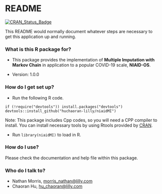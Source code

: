 # README #

[![CRAN\_Status\_Badge](http://www.r-pkg.org/badges/version/niaidMI)](https://cran.r-project.org/package=niaidMI)

This README would normally document whatever steps are necessary to get this application up and running.

### What is this R package for? ###

* This package provides the implementation of **Multiple Imputation with Markov Chain** in application to a popular COVID-19 scale, **NIAID-OS**.

* Version: 1.0.0

### How do I get set up? ###

* Run the following R code.

```
if (!require("devtools")) install.packages("devtools")
devtools::install_github("huchaoran-lilly/niaidMI")
```

Note: This package includes Cpp codes, so you will need a CPP compiler to install.
You can install necessary tools by using Rtools provided by [CRAN](https://cran.r-project.org/).

* Run `library(niaidMI)` to load in R.

### How do I use? ###

Please check the documentation and help file within this package.

### Who do I talk to? ###

* Nathan Morris, <morris_nathan@lilly.com>
* Chaoran Hu, <hu_chaoran@lilly.com>

